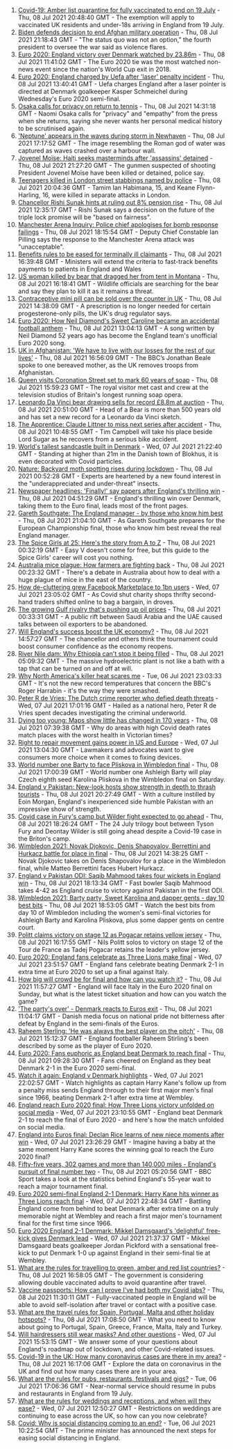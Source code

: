 1. [Covid-19: Amber list quarantine for fully vaccinated to end on 19 July](https://www.bbc.co.uk/news/uk-57763173) - Thu, 08 Jul 2021 20:48:40 GMT - The exemption will apply to vaccinated UK residents and under-18s arriving in England from 19 July.
2. [Biden defends decision to end Afghan military operation](https://www.bbc.co.uk/news/world-us-canada-57770436) - Thu, 08 Jul 2021 21:18:43 GMT - "The status quo was not an option," the fourth president to oversee the war said as violence flares.
3. [Euro 2020: England victory over Denmark watched by 23.86m](https://www.bbc.co.uk/news/entertainment-arts-57763355) - Thu, 08 Jul 2021 11:41:02 GMT - The Euro 2020 tie was the most watched non-news event since the nation's World Cup exit in 2018.
4. [Euro 2020: England charged by Uefa after 'laser' penalty incident](https://www.bbc.co.uk/sport/football/57763001) - Thu, 08 Jul 2021 13:40:41 GMT - Uefa charges England after a laser pointer is directed at Denmark goalkeeper Kasper Schmeichel during Wednesday's Euro 2020 semi-final.
5. [Osaka calls for privacy on return to tennis](https://www.bbc.co.uk/sport/tennis/57767495) - Thu, 08 Jul 2021 14:31:18 GMT - Naomi Osaka calls for "privacy" and "empathy" from the press when she returns, saying she never wants her personal medical history to be scrutinised again.
6. ['Neptune' appears in the waves during storm in Newhaven](https://www.bbc.co.uk/news/uk-england-sussex-57770547) - Thu, 08 Jul 2021 17:17:52 GMT - The image resembling the Roman god of water was captured as waves crashed over a harbour wall.
7. [Jovenel Moïse: Haiti seeks masterminds after 'assassins' detained](https://www.bbc.co.uk/news/world-latin-america-57766749) - Thu, 08 Jul 2021 21:27:20 GMT - The gunmen suspected of shooting President Jovenel Moïse have been killed or detained, police say.
8. [Teenagers killed in London street stabbings named by police](https://www.bbc.co.uk/news/uk-england-london-57767060) - Thu, 08 Jul 2021 20:04:36 GMT - Tamim Ian Habimana, 15, and Keane Flynn-Harling, 16, were killed in separate attacks in London.
9. [Chancellor Rishi Sunak hints at ruling out 8% pension rise](https://www.bbc.co.uk/news/business-57762787) - Thu, 08 Jul 2021 12:35:17 GMT - Rishi Sunak says a decision on the future of the triple lock promise will be "based on fairness".
10. [Manchester Arena Inquiry: Police chief apologises for bomb response failings](https://www.bbc.co.uk/news/uk-england-manchester-57768100) - Thu, 08 Jul 2021 18:15:54 GMT - Deputy Chief Constable Ian Pilling says the response to the Manchester Arena attack was "unacceptable".
11. [Benefits rules to be eased for terminally ill claimants](https://www.bbc.co.uk/news/uk-politics-57767375) - Thu, 08 Jul 2021 16:39:48 GMT - Ministers will extend the criteria to fast-track benefits payments to patients in England and Wales
12. [US woman killed by bear that dragged her from tent in Montana](https://www.bbc.co.uk/news/world-us-canada-57763443) - Thu, 08 Jul 2021 16:18:41 GMT - Wildlife officials are searching for the bear and say they plan to kill it as it remains a threat.
13. [Contraceptive mini pill can be sold over the counter in UK](https://www.bbc.co.uk/news/health-57384096) - Thu, 08 Jul 2021 14:38:09 GMT - A prescription is no longer needed for certain progesterone-only pills, the UK's drug regulator says.
14. [Euro 2020: How Neil Diamond's Sweet Caroline became an accidental football anthem](https://www.bbc.co.uk/news/entertainment-arts-57761227) - Thu, 08 Jul 2021 13:04:13 GMT - A song written by Neil Diamond 52 years ago has become the England team's unofficial Euro 2020 song.
15. [UK in Afghanistan: 'We have to live with our losses for the rest of our lives'](https://www.bbc.co.uk/news/uk-57768079) - Thu, 08 Jul 2021 16:56:09 GMT - The BBC’s Jonathan Beale spoke to one bereaved mother, as the UK removes troops from Afghanistan.
16. [Queen visits Coronation Street set to mark 60 years of soap](https://www.bbc.co.uk/news/uk-england-manchester-57764192) - Thu, 08 Jul 2021 15:59:23 GMT - The royal visitor met cast and crew at the television studios of Britain's longest running soap opera.
17. [Leonardo Da Vinci bear drawing sells for record £8.8m at auction](https://www.bbc.co.uk/news/world-europe-57735318) - Thu, 08 Jul 2021 20:51:00 GMT - Head of a Bear is more than 500 years old and has set a new record for a Leonardo da Vinci sketch.
18. [The Apprentice: Claude Littner to miss next series after accident](https://www.bbc.co.uk/news/entertainment-arts-57761478) - Thu, 08 Jul 2021 10:48:55 GMT - Tim Campbell will take his place beside Lord Sugar as he recovers from a serious bike accident.
19. [World's tallest sandcastle built in Denmark](https://www.bbc.co.uk/news/world-europe-57757530) - Wed, 07 Jul 2021 21:22:40 GMT - Standing at higher than 21m in the Danish town of Blokhus, it is even decorated with Covid particles.
20. [Nature: Backyard moth spotting rises during lockdown](https://www.bbc.co.uk/news/science-environment-57742701) - Thu, 08 Jul 2021 00:52:28 GMT - Experts are heartened by a new found interest in the "underappreciated and under-threat" insects.
21. [Newspaper headlines: 'Finally!' say papers after England's thrilling win](https://www.bbc.co.uk/news/blogs-the-papers-57758220) - Thu, 08 Jul 2021 04:51:29 GMT - England's thrilling win over Denmark, taking them to the Euro final, leads most of the front pages.
22. [Gareth Southgate: The England manager - by those who know him best](https://www.bbc.co.uk/sport/football/57724429) - Thu, 08 Jul 2021 21:04:10 GMT - As Gareth Southgate prepares for the European Championship final, those who know him best reveal the real England manager.
23. [The Spice Girls at 25: Here's the story from A to Z](https://www.bbc.co.uk/news/entertainment-arts-57734073) - Thu, 08 Jul 2021 00:32:19 GMT - Easy V doesn't come for free, but this guide to the Spice Girls' career will cost you nothing.
24. [Australia mice plague: How farmers are fighting back](https://www.bbc.co.uk/news/world-australia-57698822) - Thu, 08 Jul 2021 00:23:32 GMT - There's a debate in Australia about how to deal with a huge plague of mice in the east of the country.
25. [How de-cluttering grew Facebook Marketplace to 1bn users](https://www.bbc.co.uk/news/business-57733724) - Wed, 07 Jul 2021 23:05:02 GMT - As Covid shut charity shops thrifty second-hand traders shifted online to bag a bargain, in droves.
26. [The growing Gulf rivalry that's pushing up oil prices](https://www.bbc.co.uk/news/world-middle-east-57753667) - Thu, 08 Jul 2021 00:33:31 GMT - A public rift between Saudi Arabia and the UAE caused talks between oil exporters to be abandoned.
27. [Will England's success boost the UK economy?](https://www.bbc.co.uk/news/business-57746627) - Thu, 08 Jul 2021 14:57:27 GMT - The chancellor and others think the tournament could boost consumer confidence as the economy reopens.
28. [River Nile dam: Why Ethiopia can't stop it being filled](https://www.bbc.co.uk/news/world-africa-53432948) - Thu, 08 Jul 2021 05:09:32 GMT - The massive hydroelectric plant is not like a bath with a tap that can be turned on and off at will.
29. [Why North America's killer heat scares me](https://www.bbc.co.uk/news/world-us-canada-57729502) - Tue, 06 Jul 2021 23:03:33 GMT - It's not the new record temperatures that concern the BBC's Roger Harrabin - it's the way they were smashed.
30. [Peter R de Vries: The Dutch crime reporter who defied death threats](https://www.bbc.co.uk/news/world-europe-57753547) - Wed, 07 Jul 2021 17:01:16 GMT - Hailed as a national hero, Peter R de Vries spent decades investigating the criminal underworld.
31. [Dying too young: Maps show little has changed in 170 years](https://www.bbc.co.uk/news/health-57730353) - Thu, 08 Jul 2021 07:39:38 GMT - Why do areas with high Covid death rates match places with the worst health in Victorian times?
32. [Right to repair movement gains power in US and Europe](https://www.bbc.co.uk/news/technology-57744091) - Wed, 07 Jul 2021 13:04:30 GMT - Lawmakers and advocates want to give consumers more choice when it comes to fixing devices.
33. [World number one Barty to face Pliskova in Wimbledon final](https://www.bbc.co.uk/sport/tennis/57766276) - Thu, 08 Jul 2021 17:00:39 GMT - World number one Ashleigh Barty will play Czech eighth seed Karolina Pliskova in the Wimbledon final on Saturday.
34. [England v Pakistan: New-look hosts show strength in depth to thrash tourists](https://www.bbc.co.uk/sport/cricket/57767176) - Thu, 08 Jul 2021 20:27:49 GMT - With a culture instilled by Eoin Morgan, England's inexperienced side humble Pakistan with an impressive show of strength.
35. [Covid case in Fury's camp but Wilder fight expected to go ahead](https://www.bbc.co.uk/sport/boxing/57770810) - Thu, 08 Jul 2021 18:26:24 GMT - The 24 July trilogy bout between Tyson Fury and Deontay Wilder is still going ahead despite a Covid-19 case in the Briton's camp.
36. [Wimbledon 2021: Novak Djokovic, Denis Shapovalov, Berrettini and Hurkacz battle for place in final](https://www.bbc.co.uk/sport/tennis/57764826) - Thu, 08 Jul 2021 14:38:25 GMT - Novak Djokovic takes on Denis Shapovalov for a place in the Wimbledon final, while Matteo Berrettini faces Hubert Hurkacz.
37. [England v Pakistan ODI: Saqib Mahmood takes four wickets in England win](https://www.bbc.co.uk/sport/av/cricket/57765608) - Thu, 08 Jul 2021 18:13:34 GMT - Fast bowler Saqib Mahmood takes 4-42 as England cruise to victory against Pakistan in the first ODI.
38. [Wimbledon 2021: Barty party, Sweet Karolina and dapper gents - day 10 best bits](https://www.bbc.co.uk/sport/av/tennis/57772008) - Thu, 08 Jul 2021 18:53:05 GMT - Watch the best bits from day 10 of Wimbledon including the women's semi-final victories for Ashleigh Barty and Karolina Pliskova, plus some dapper gents on centre court.
39. [Politt claims victory on stage 12 as Pogacar retains yellow jersey](https://www.bbc.co.uk/sport/cycling/57768351) - Thu, 08 Jul 2021 16:17:55 GMT - Nils Politt solos to victory on stage 12 of the Tour de France as Tadej Pogacar retains the leader's yellow jersey.
40. [Euro 2020: England fans celebrate as Three Lions make final](https://www.bbc.co.uk/news/uk-england-57758930) - Wed, 07 Jul 2021 23:51:57 GMT - England fans celebrate beating Denmark 2-1 in extra time at Euro 2020 to set up a final against Italy.
41. [How big will crowd be for final and how can you watch it?](https://www.bbc.co.uk/sport/football/57753948) - Thu, 08 Jul 2021 11:57:27 GMT - England will face Italy in the Euro 2020 final on Sunday, but what is the latest ticket situation and how can you watch the game?
42. ['The party's over' - Denmark reacts to Euros exit](https://www.bbc.co.uk/news/world-europe-57760685) - Thu, 08 Jul 2021 11:04:17 GMT - Danish media focus on national pride not bitterness after defeat by England in the semi-finals of the Euros.
43. [Raheem Sterling: 'He was always the best player on the pitch'](https://www.bbc.co.uk/news/newsbeat-57762322) - Thu, 08 Jul 2021 15:12:37 GMT - England footballer Raheem Stirling's been described by some as the player of Euro 2020.
44. [Euro 2020: Fans euphoric as England beat Denmark to reach final](https://www.bbc.co.uk/news/in-pictures-57743446) - Thu, 08 Jul 2021 09:28:30 GMT - Fans cheered on England as they beat Denmark 2-1 in the Euro 2020 semi-final.
45. [Watch it again: England v Denmark highlights](https://www.bbc.co.uk/sport/av/football/57758390) - Wed, 07 Jul 2021 22:02:57 GMT - Watch highlights as captain Harry Kane's follow up from a penalty miss sends England through to their first major men's final since 1966, beating Denmark 2-1 after extra time at Wembley.
46. [England reach Euro 2020 final: How Three Lions victory unfolded on social media](https://www.bbc.co.uk/sport/football/57758140) - Wed, 07 Jul 2021 23:10:55 GMT - England beat Denmark 2-1 to reach the final of Euro 2020 - and here's how the match unfolded on social media.
47. [England into Euros final: Declan Rice learns of new niece moments after win](https://www.bbc.co.uk/sport/football/57758633) - Wed, 07 Jul 2021 23:26:29 GMT - Imagine having a baby at the same moment Harry Kane scores the winning goal to reach the Euro 2020 final?
48. [Fifty-five years, 302 games and more than 140,000 miles - England's pursuit of final number two](https://www.bbc.co.uk/sport/football/57734046) - Thu, 08 Jul 2021 05:20:56 GMT - BBC Sport takes a look at the statistics behind England's 55-year wait to reach a major tournament final.
49. [Euro 2020 semi-final England 2-1 Denmark: Harry Kane hits winner as Three Lions reach final](https://www.bbc.co.uk/sport/football/51198755) - Wed, 07 Jul 2021 22:48:34 GMT - Battling England come from behind to beat Denmark after extra time on a truly memorable night at Wembley and reach a first major men's tournament final for the first time since 1966.
50. [Euro 2020 England 2-1 Denmark: Mikkel Damsgaard's 'delightful' free-kick gives Denmark lead](https://www.bbc.co.uk/sport/av/football/57757682) - Wed, 07 Jul 2021 21:37:37 GMT - Mikkel Damsgaard beats goalkeeper Jordan Pickford with a sensational free-kick to put Denmark 1-0 up against England in their semi-final tie at Wembley.
51. [What are the rules for travelling to green, amber and red list countries?](https://www.bbc.co.uk/news/explainers-52544307) - Thu, 08 Jul 2021 16:58:05 GMT - The government is considering allowing double vaccinated adults to avoid quarantine after travel.
52. [Vaccine passports: How can I prove I've had both my Covid jabs?](https://www.bbc.co.uk/news/explainers-55718553) - Thu, 08 Jul 2021 11:30:11 GMT - Fully-vaccinated people in England will be able to avoid self-isolation after travel or contact with a positive case.
53. [What are the travel rules for Spain, Portugal, Malta and other holiday hotspots?](https://www.bbc.co.uk/news/explainers-56997931) - Thu, 08 Jul 2021 17:08:50 GMT - What you need to know about going to Portugal, Spain, Greece, France, Malta, Italy and Turkey.
54. [Will hairdressers still wear masks? And other questions](https://www.bbc.co.uk/news/world-asia-china-51176409) - Wed, 07 Jul 2021 15:53:15 GMT - We answer some of your questions about England's roadmap out of lockdown, and other Covid-related issues.
55. [Covid-19 in the UK: How many coronavirus cases are there in my area?](https://www.bbc.co.uk/news/uk-51768274) - Thu, 08 Jul 2021 16:17:06 GMT - Explore the data on coronavirus in the UK and find out how many cases there are in your area.
56. [What are the rules for pubs, restaurants, festivals and gigs?](https://www.bbc.co.uk/news/business-52977388) - Tue, 06 Jul 2021 17:06:36 GMT - Near-normal service should resume in pubs and restaurants in England from 19 July.
57. [What are the rules for weddings and receptions, and when will they ease?](https://www.bbc.co.uk/news/explainers-52811509) - Wed, 07 Jul 2021 12:50:27 GMT - Restrictions on weddings are continuing to ease across the UK, so how can you now celebrate?
58. [Covid: Why is social distancing coming to an end?](https://www.bbc.co.uk/news/uk-51506729) - Tue, 06 Jul 2021 10:22:54 GMT - The prime minister has announced the next steps for easing social distancing in England.
